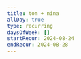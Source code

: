 ```yaml
---
title: tom + nina
allDay: true
type: recurring
daysOfWeek: []
startRecur: 2024-08-24
endRecur: 2024-08-28
---
```

